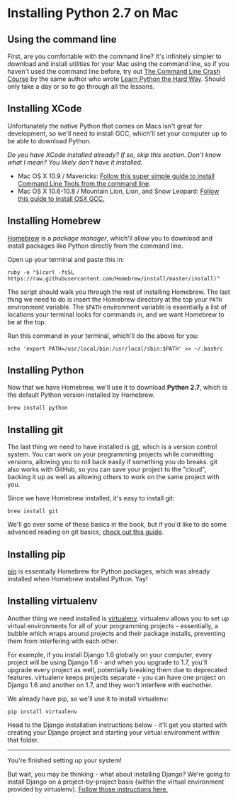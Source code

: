 # Installing Python 2.7 on Mac

## Using the command line

First, are you comfortable with the command line? It's infinitely simpler to
download and install utilities for your Mac using the command line, so if you
haven't used the command line before, try out [The Command Line Crash
Course](http://cli.learncodethehardway.org/book/) by the same author who wrote
[Learn Python the Hard Way](learnpythonthehardway.org). Should only take a day
or so to go through all the lessons.

## Installing XCode

Unfortunately the native Python that comes on Macs isn't great for development,
so we'll need to install GCC, which'll set your computer up to be able to
download Python.

*Do you have XCode installed already? If so, skip this section. Don't know what
I mean? You likely don't have it installed.*

* Mac OS X 10.9 / Mavericks: [Follow this super simple guide to install Command
  Line Tools from the command line](http://www.computersnyou.com/2025/2013/06/install-command-line-tools-in-osx-10-9-mavericks-how-to/).
* Mac OS X 10.6-10.8 / Mountain Lion, Lion, and Snow Leopard: 
[Follow this guide to install OSX GCC.](https://github.com/kennethreitz/osx-gcc-installer#readme)

## Installing Homebrew

[Homebrew](http://brew.sh/) is a *package manager*, which'll allow you to download and install
packages like Python directly from the command line. 

Open up your terminal and paste this in:

```
ruby -e "$(curl -fsSL https://raw.githubusercontent.com/Homebrew/install/master/install)"
```

The script should walk you through the rest of installing Homebrew. The last
thing we need to do is insert the Homebrew directory at the top your `PATH`
environment variable. The `$PATH` environment variable is essentially a list of
locations your terminal looks for commands in, and we want Homebrew to be at the
top. 

Run this command in your terminal, which'll do the above for you:

```
echo 'export PATH=/usr/local/bin:/usr/local/sbin:$PATH' >> ~/.bashrc
```

## Installing Python

Now that we have Homebrew, we'll use it to download **Python 2.7**, which is the
default Python version installed by Homebrew.

```
brew install python
```

## Installing git

The last thing we need to have installed is [git](http://git-scm.com/), which is
a version control system. You can work on your programming projects while
committing versions, allowing you to roll back easily if something you do
breaks. git also works with GitHub, so you can save your project to the
"cloud", backing it up as well as allowing others to work on the same project
with you.

Since we have Homebrew installed, it's easy to install git:

```
brew install git
```

We'll go over some of these basics in the book, but if you'd like to do some
advanced reading on git basics, [check out this
guide](http://git-scm.com/book/en/Git-Basics).

## Installing pip

[pip](http://www.pip-installer.org/en/latest/) is essentially Homebrew for
Python packages, which was already installed when Homebrew installed Python.
Yay!

## Installing virtualenv

Another thing we need installed is
[virtualenv](http://www.virtualenv.org/en/latest/virtualenv.html). virtualenv
allows you to set up virtual environments for all of your programming projects -
essentially, a bubble which wraps around projects and their package installs,
preventing them from interfering with each other. 

For example, if you install Django 1.6 globally on your computer, every project
will be using Django 1.6 - and when you upgrade to 1.7, you'll upgrade every
project as well, potentially breaking them due to deprecated features.
virtualenv keeps projects separate - you can have one project on Django 1.6 and
another on 1.7, and they won't interfere with eachother.

We already have pip, so we'll use it to install virtualenv:

```
pip install virtualenv
```

Head to the Django installation instructions below - it'll get you started with
creating your Django project and starting your virtual environment within that
folder.

- - -

You're finished setting up your system! 

But wait, you may be thinking - what about installing Django? We're going to
install Django on a project-by-project basis (within the virtual environment
provided by virtualenv). [Follow those instructions
here.](https://github.com/limedaring/HelloWebApp/blob/master/installation-instructions/starting-your-project.md)

